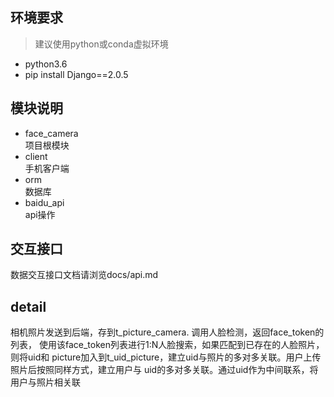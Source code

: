 ## 环境要求
>建议使用python或conda虚拟环境
+ python3.6  
+ pip install Django==2.0.5  

## 模块说明
+ face_camera\
  项目根模块
+ client\
  手机客户端
+ orm\
  数据库
+ baidu_api\
  api操作

## 交互接口
数据交互接口文档请浏览docs/api.md

## detail
相机照片发送到后端，存到t_picture_camera. 调用人脸检测，返回face_token的列表，
使用该face_token列表进行1:N人脸搜索，如果匹配到已存在的人脸照片，则将uid和
picture加入到t_uid_picture，建立uid与照片的多对多关联。用户上传照片后按照同样方式，建立用户与
uid的多对多关联。通过uid作为中间联系，将用户与照片相关联